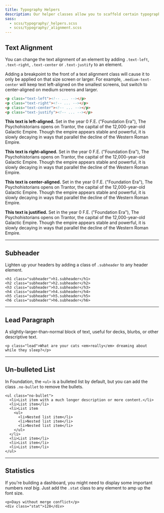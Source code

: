 ```yaml
---
title: Typography Helpers
description: Our helper classes allow you to scaffold certain typographic styles faster.
sass:
  - scss/typography/_helpers.scss
  - scss/typography/_alignment.scss
---
```


## Text Alignment

You can change the text alignment of an element by adding `.text-left`, `.text-right`, `.text-center` or `.text-justify` to an element.

Adding a breakpoint to the front of a text alignment class will cause it to only be applied on that size screen or larger. For example, `.medium-text-center` will keep text left-aligned on the smallest screens, but switch to center-aligned on medium screens and larger.

```html
<p class="text-left"><!-- ... --></p>
<p class="text-right"><!-- ... --></p>
<p class="text-center"><!-- ... --></p>
<p class="text-justify"><!-- ... --></p>
```

<p class="text-left"><strong>This text is left-aligned.</strong> Set in the year 0 F.E. ("Foundation Era"), The Psychohistorians opens on Trantor, the capital of the 12,000-year-old Galactic Empire. Though the empire appears stable and powerful, it is slowly decaying in ways that parallel the decline of the Western Roman Empire.</p>

<p class="text-right"><strong>This text is right-aligned.</strong> Set in the year 0 F.E. ("Foundation Era"), The Psychohistorians opens on Trantor, the capital of the 12,000-year-old Galactic Empire. Though the empire appears stable and powerful, it is slowly decaying in ways that parallel the decline of the Western Roman Empire.</p>

<p class="text-center"><strong>This text is center-aligned.</strong> Set in the year 0 F.E. ("Foundation Era"), The Psychohistorians opens on Trantor, the capital of the 12,000-year-old Galactic Empire. Though the empire appears stable and powerful, it is slowly decaying in ways that parallel the decline of the Western Roman Empire.</p>

<p class="text-justify"><strong>This text is justified.</strong> Set in the year 0 F.E. ("Foundation Era"), The Psychohistorians opens on Trantor, the capital of the 12,000-year-old Galactic Empire. Though the empire appears stable and powerful, it is slowly decaying in ways that parallel the decline of the Western Roman Empire.</p>

---

## Subheader

Lighten up your headers by adding a class of `.subheader` to any header element.

```html_example
<h1 class="subheader">h1.subheader</h1>
<h2 class="subheader">h2.subheader</h2>
<h3 class="subheader">h3.subheader</h3>
<h4 class="subheader">h4.subheader</h4>
<h5 class="subheader">h5.subheader</h5>
<h6 class="subheader">h6.subheader</h6>
```

---

## Lead Paragraph

A slightly-larger-than-normal block of text, useful for decks, blurbs, or other descriptive text.

```html_example
<p class="lead">What are your cats <em>really</em> dreaming about while they sleep?</p>
```

---

## Un-bulleted List

In Foundation, the `<ul>` is a bulleted list by default, but you can add the class `.no-bullet` to remove the bullets.

```html_example
<ul class="no-bullet">
  <li>List item with a much longer description or more content.</li>
  <li>List item</li>
  <li>List item
    <ul>
      <li>Nested list item</li>
      <li>Nested list item</li>
      <li>Nested list item</li>
    </ul>
  </li>
  <li>List item</li>
  <li>List item</li>
  <li>List item</li>
</ul>
```

---

## Statistics

If you're building a dashboard, you might need to display some important numbers *real big*. Just add the `.stat` class to any element to amp up the font size.

```html_example
<p>Days without merge conflict</p>
<div class="stat">128</div>
```